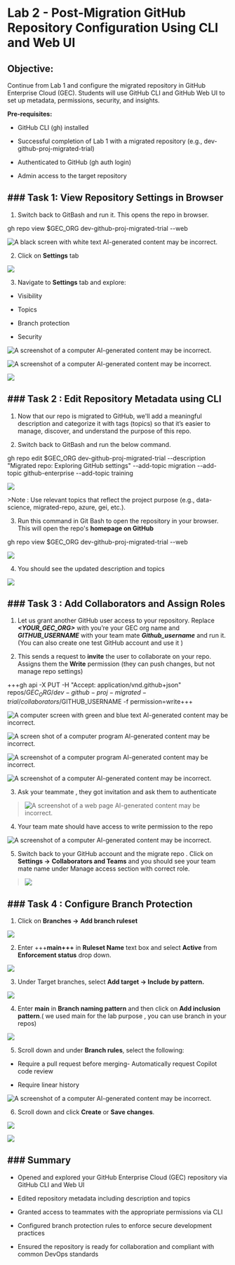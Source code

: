 # Lab 2 - Post-Migration GitHub Repository Configuration Using CLI and Web UI

## Objective:

Continue from Lab 1 and configure the migrated repository in GitHub
Enterprise Cloud (GEC). Students will use GitHub CLI and GitHub Web UI
to set up metadata, permissions, security, and insights.

**Pre-requisites:**

- GitHub CLI (gh) installed

- Successful completion of Lab 1 with a migrated repository (e.g.,
  dev-github-proj-migrated-trial)

- Authenticated to GitHub (gh auth login)

- Admin access to the target repository

## \### Task 1: View Repository Settings in Browser

1.  Switch back to GitBash and run it. This opens the repo in browser.

gh repo view $GEC_ORG dev-github-proj-migrated-trial --web

![A black screen with white text AI-generated content may be
incorrect.](./media/image1.png)

2.  Click on **Settings** tab

![](./media/image2.png)

3.  Navigate to **Settings** tab and explore:

- Visibility

- Topics

- Branch protection

- Security

![A screenshot of a computer AI-generated content may be
incorrect.](./media/image3.png)

![A screenshot of a computer AI-generated content may be
incorrect.](./media/image4.png)

![](./media/image5.png)

## \### Task 2 : Edit Repository Metadata using CLI

1.  Now that our repo is migrated to GitHub, we'll add a meaningful
    description and categorize it with tags (topics) so that it’s easier
    to manage, discover, and understand the purpose of this repo.

2.  Switch back to GitBash and run the below command.

gh repo edit $GEC_ORG dev-github-proj-migrated-trial --description
"Migrated repo: Exploring GitHub settings" --add-topic migration
--add-topic github-enterprise --add-topic training

![](./media/image6.png)

\>Note : Use relevant topics that reflect the project purpose (e.g.,
data-science, migrated-repo, azure, gei, etc.).

3.  Run this command in Git Bash to open the repository in your browser.
    This will open the repo's **homepage on GitHub**

gh repo view $GEC_ORG dev-github-proj-migrated-trial --web

![](./media/image7.png)

4.  You should see the updated description and topics

![](./media/image8.png)

## \### Task 3 : Add Collaborators and Assign Roles

1.  Let us grant another GitHub user access to your repository. Replace
    ***\<YOUR_GEC_ORG\>*** with you’re your GEC org name and
    ***GITHUB_USERNAME*** with your team mate ***Github_username*** and
    run it.(You can also create one test GitHub account and use it )

2.  This sends a request to **invite** the user to collaborate on your
    repo. Assigns them the **Write** permission (they can push changes,
    but not manage repo settings)

+++gh api -X PUT -H "Accept: application/vnd.github+json" repos/$GEC_ORG
/dev-github-proj-migrated-trial/collaborators/$GITHUB_USERNAME -f
permission=write+++

![A computer screen with green and blue text AI-generated content may be
incorrect.](./media/image9.png)

![A screen shot of a computer program AI-generated content may be
incorrect.](./media/image10.png)

![A screenshot of a computer program AI-generated content may be
incorrect.](./media/image11.png)

![A screenshot of a computer AI-generated content may be
incorrect.](./media/image12.png)

3.  Ask your teammate , they got invitation and ask them to authenticate

> ![A screenshot of a web page AI-generated content may be
> incorrect.](./media/image13.png)

4.  Your team mate should have access to write permission to the repo

![A screenshot of a computer AI-generated content may be
incorrect.](./media/image14.png)

5.  Switch back to your GitHub account and the migrate repo . Click on
    **Settings -\>** **Collaborators and Teams** and you should see your
    team mate name under Manage access section with correct role.

> ![](./media/image15.png)

## \### Task 4 : Configure Branch Protection 

1.  Click on **Branches -\>** **Add branch ruleset**

![](./media/image16.png)

2.  Enter +++**main+++** in **Ruleset Name** text box and select
    **Active** from **Enforcement status** drop down.

![](./media/image17.png)

3.  Under Target branches, select **Add target -\> Include by pattern.**

![](./media/image18.png)

4.  Enter **main** in **Branch naming pattern** and then click on **Add
    inclusion pattern**.( we used main for the lab purpose , you can use
    branch in your repos)

![](./media/image19.png)

5.  Scroll down and under **Branch rules**, select the following:

- Require a pull request before merging- Automatically request Copilot
  code review

- Require linear history

![A screenshot of a computer AI-generated content may be
incorrect.](./media/image20.png)

6.  Scroll down and click **Create** or **Save changes**.

![](./media/image21.png)

![](./media/image22.png)

## \### Summary 

- Opened and explored your GitHub Enterprise Cloud (GEC) repository via
  GitHub CLI and Web UI

- Edited repository metadata including description and topics

- Granted access to teammates with the appropriate permissions via CLI

- Configured branch protection rules to enforce secure development
  practices

- Ensured the repository is ready for collaboration and compliant with
  common DevOps standards

